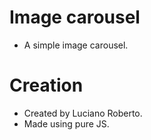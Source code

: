 # Image carousel

- A simple image carousel.

# Creation

- Created by Luciano Roberto.
- Made using pure JS.
